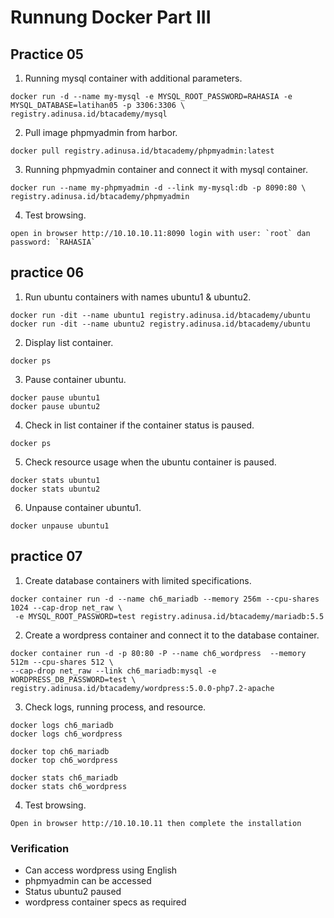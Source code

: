 # Runnung Docker Part III
## Practice 05

1. Running mysql container with additional parameters.

```
docker run -d --name my-mysql -e MYSQL_ROOT_PASSWORD=RAHASIA -e MYSQL_DATABASE=latihan05 -p 3306:3306 \
registry.adinusa.id/btacademy/mysql
```
2. Pull image phpmyadmin from harbor.
```
docker pull registry.adinusa.id/btacademy/phpmyadmin:latest
```
3. Running phpmyadmin container and connect it with mysql container.
```
docker run --name my-phpmyadmin -d --link my-mysql:db -p 8090:80 \
registry.adinusa.id/btacademy/phpmyadmin
```

4. Test browsing.
```
open in browser http://10.10.10.11:8090 login with user: `root` dan password: `RAHASIA` 
```
## practice 06
1. Run ubuntu containers with names ubuntu1 & ubuntu2.
```
docker run -dit --name ubuntu1 registry.adinusa.id/btacademy/ubuntu
docker run -dit --name ubuntu2 registry.adinusa.id/btacademy/ubuntu
```
2. Display list container.
```
docker ps
```
3. Pause container ubuntu.
```
docker pause ubuntu1
docker pause ubuntu2
```
4. Check in list container if the container status is paused.
```
docker ps
```
5. Check resource usage when the ubuntu container is paused.
```
docker stats ubuntu1
docker stats ubuntu2
```
6. Unpause container ubuntu1.
```
docker unpause ubuntu1
```
## practice 07
1. Create database containers with limited specifications.
```
docker container run -d --name ch6_mariadb --memory 256m --cpu-shares 1024 --cap-drop net_raw \
 -e MYSQL_ROOT_PASSWORD=test registry.adinusa.id/btacademy/mariadb:5.5
```
2. Create a wordpress container and connect it to the database container.
```
docker container run -d -p 80:80 -P --name ch6_wordpress  --memory 512m --cpu-shares 512 \
--cap-drop net_raw --link ch6_mariadb:mysql -e WORDPRESS_DB_PASSWORD=test \
registry.adinusa.id/btacademy/wordpress:5.0.0-php7.2-apache
```
3. Check logs, running process, and resource.
```
docker logs ch6_mariadb
docker logs ch6_wordpress

docker top ch6_mariadb
docker top ch6_wordpress

docker stats ch6_mariadb
docker stats ch6_wordpress
```
4. Test browsing.
```
Open in browser http://10.10.10.11 then complete the installation
```
### Verification
- Can access wordpress using English
- phpmyadmin can be accessed
- Status ubuntu2 paused
- wordpress container specs as required